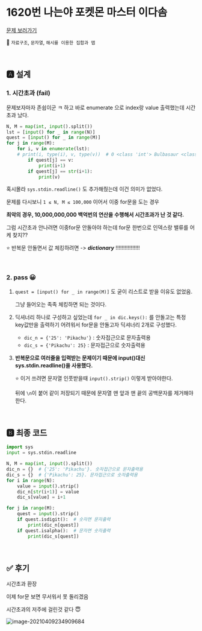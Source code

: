 # 1620번 나는야 포켓몬 마스터 이다솜

[문제 보러가기](https://www.acmicpc.net/problem/1620)

🚩 `자료구조`, `문자열`, `해시를 이용한 집합과 맵`

<br>

## 🅰 설계

### 1. 시간초과 (fail)

문제보자마자 존쉽이군 ㅋ 하고 바로 enumerate 으로 index랑 value 출력했는데 시간초과 났다.

```python
N, M = map(int, input().split())
lst = [input() for _ in range(N)]
quest = [input() for _ in range(M)]
for j in range(M):
    for i, v in enumerate(lst):
    # print(i, type(i), v, type(v))  # 0 <class 'int'> Bulbasaur <class 'str'>
        if quest[j] == v:
            print(i+1)
        if quest[j] == str(i+1):
            print(v)
```

혹시몰라 `sys.stdin.readline()` 도 추가해줬는데 이건 의미가 없었다.

문제를 다시보니 `1 ≤ N, M ≤ 100,000` 이어서 이중 for문을 도는 경우 

**최악의 경우, 10,000,000,000 백억번의 연산을 수행해서 시간초과가 난 것 같다.**

그럼 시간초과 안나려면 이중for문 안돌아야 하는데 for문 한번으로 인덱스랑 밸류를 어케 찾지?? 

⭐ 반복문 안돌면서 값 체킹하려면 -> ***dictionary*** !!!!!!!!!!!!!!!!

<br>

### 2. pass 😀

1. `quest = [input() for _ in range(M)]` 도 굳이 리스트로 받을 이유도 없었음.

   그냥 들어오는 족족 체킹하면 되는 것이다.

   

2. 딕셔너리 하나로 구성하고 싶었는데 `for _ in dic.keys():` 를 안돌고는 특정 key값만을 출력하기 어려워서 for문을 안돌고자 딕셔너리 2개로 구성했다.

   - `dic_n = {'25': 'Pikachu'}`  : 숫자접근으로 문자출력용
   - `dic_s = {'Pikachu': 25}`  : 문자접근으로 숫자출력용

   

3. **반복문으로 여러줄을 입력받는 문제이기 때문에 input()대신 sys.stdin.readline()을 사용했다.**

   ⭐ 이거 쓰려면 문자열 인풋받을때 `input().strip()` 이렇게 받아야한다. 

   뒤에 `\n`이 붙어 같이 저장되기 때문에 문자열 맨 앞과 맨 끝의 공백문자를 제거해야한다.

<br>

## 🅱 최종 코드

```python
import sys
input = sys.stdin.readline

N, M = map(int, input().split())
dic_n = {}  # {'25': 'Pikachu'}. 숫자접근으로 문자출력용
dic_s = {}  # {'Pikachu': 25}. 문자접근으로 숫자출력용
for i in range(N):
    value = input().strip()
    dic_n[str(i+1)] = value
    dic_s[value] = i+1

for j in range(M):
    quest = input().strip()
    if quest.isdigit():  # 숫자면 문자출력
        print(dic_n[quest])
    if quest.isalpha():  # 문자면 숫자출력
        print(dic_s[quest])
```

<br>

## ✅ 후기

시간초과 환장

이제 for문 보면 무서워서 못 돌리겠음

시간초과의 저주에 걸린것 같다 😇

![image-20210409234909684](https://user-images.githubusercontent.com/77573938/114198893-cb4a9300-998e-11eb-9d14-7c556e417c5a.png)